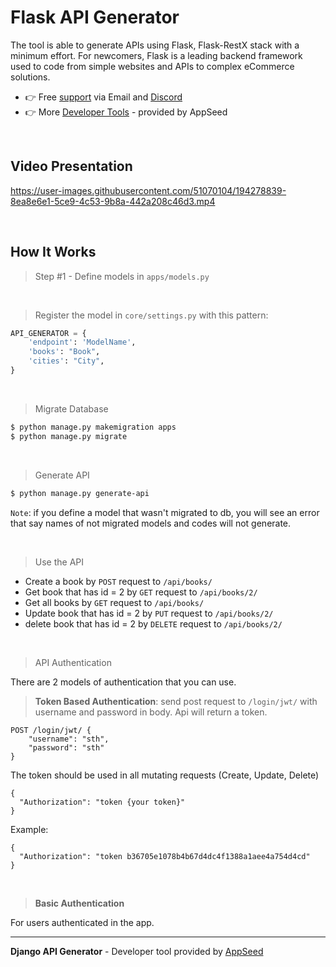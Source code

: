 # Flask API Generator

The tool is able to generate APIs using Flask, Flask-RestX stack with a minimum effort. For newcomers, Flask is a leading backend framework used to code from simple websites and APIs to complex eCommerce solutions.

- 👉 Free [support](https://appseed.us/support/) via Email and [Discord](https://discord.gg/fZC6hup)
- 👉 More [Developer Tools](https://appseed.us/developer-tools/) - provided by AppSeed

<br />

## Video Presentation

https://user-images.githubusercontent.com/51070104/194278839-8ea8e6e1-5ce9-4c53-9b8a-442a208c46d3.mp4

<br />

## How It Works

> Step #1 - Define models in `apps/models.py`

<br />

> Register the model in `core/settings.py` with this pattern:

```python
API_GENERATOR = {
    'endpoint': 'ModelName',
    'books': "Book",
    'cities': "City",
}
```

<br />

> Migrate Database

```bash
$ python manage.py makemigration apps
$ python manage.py migrate
```

<br />

> Generate API 

```bash
$ python manage.py generate-api
```

`Note`: if you define a model that wasn't migrated to db, you will see an error that say names of not migrated models and codes will not generate.

<br />

> Use the API 

* Create a book by `POST` request to `/api/books/`
* Get book that has id = 2 by `GET` request to `/api/books/2/`
* Get all books by `GET` request to `/api/books/`
* Update book that has id = 2 by `PUT` request to `/api/books/2/`
* delete book that has id = 2 by `DELETE` request to `/api/books/2/`

<br />

> API Authentication

There are 2 models of authentication that you can use.

> **Token Based Authentication**: send post request to `/login/jwt/` with username and password in body. Api will return a token.

```
POST /login/jwt/ {
    "username": "sth",
    "password": "sth"
}
```

The token should be used in all mutating requests (Create, Update, Delete)

```
{
  "Authorization": "token {your token}"
}
```

Example:

```
{
  "Authorization": "token b36705e1078b4b67d4dc4f1388a1aee4a754d4cd"
}
```

<br />

> **Basic Authentication** 

For users authenticated in the app. 

--- 
**Django API Generator** - Developer tool provided by [AppSeed](https://appseed.us)
